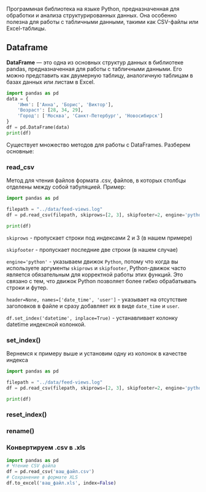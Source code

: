 Программная библиотека на языке Python, предназначенная для обработки и анализа структурированных данных. Она особенно полезна для работы с табличными данными, такими как CSV-файлы или Excel-таблицы.

## Dataframe

**DataFrame** — это одна из основных структур данных в библиотеке pandas, предназначенная для работы с табличными данными. Его можно представить как двумерную таблицу, аналогичную таблицам в базах данных или листам в Excel.

```Python
import pandas as pd
data = {
    'Имя': ['Анна', 'Борис', 'Виктор'],
    'Возраст': [28, 34, 29],
    'Город': ['Москва', 'Санкт-Петербург', 'Новосибирск']
}
df = pd.DataFrame(data)
print(df)
```

Существует множество методов для работы с DataFrames. Разберем основные:
### read_csv

Метод для чтения файлов формата .csv, файлов, в которых столбцы отделены между собой табуляцией. Пример:

```Python
import pandas as pd

filepath = "../data/feed-views.log"
df = pd.read_csv(filepath, skiprows=[2, 3], skipfooter=2, engine='python', header=None, names=['datetime', 'user'])

print(df)
```

`skiprows` - пропускает строки под индексами 2 и 3 (в нашем примере)

`skipfooter` - пропускает последние две строки (в нашем случае)

`engine='python'` - указываем движок `Python`, потому что когда вы используете аргументы `skiprows` и `skipfooter`, Python-движок часто является обязательным для корректной работы этих функций. Это связано с тем, что движок Python позволяет более гибко обрабатывать строки и футер.

`header=None, names=['date_time', 'user']` - указывает на отсутствие заголовков в файле и сразу добавляет их в виде `date_time` и `user`.

`df.set_index('datetime', inplace=True)` - устанавливает колонку datetime индексной колонкой.

### set_index()

Вернемся к примеру выше и установим одну из колонок в качестве индекса

```Python
import pandas as pd

filepath = "../data/feed-views.log"
df = pd.read_csv(filepath, skiprows=[2, 3], skipfooter=2, engine='python', header=None, names=['datetime', 'user'])

print(df)
```

### reset_index()


### rename()


### Конвертируем .csv в .xls

```Python
import pandas as pd
# Чтение CSV файла
df = pd.read_csv('ваш_файл.csv')
# Сохранение в формате XLS
df.to_excel('ваш_файл.xls', index=False)
```

